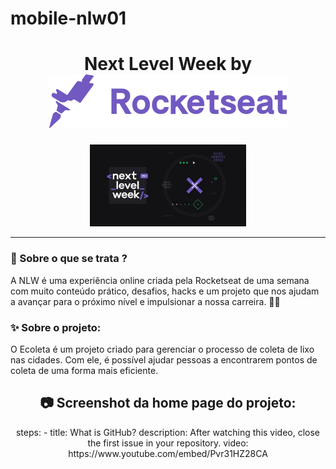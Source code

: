# mobile-nlw01

 <h1 align="center">
    Next Level Week by  <img src="./assets/rocketseat.svg">
  </h1>
  
  <p align="center">
  <img width="250" src="./assets/nlw.jfif">
</p>

_________

### 🤔 Sobre o que se trata ? 
A NLW é uma experiência online criada pela Rocketseat de uma semana com muito conteúdo prático, desafios, hacks e um projeto que nos ajudam a avançar para o próximo nível e impulsionar a nossa carreira. 🤩🤩
  
### ✨ Sobre o projeto:

O Ecoleta é um projeto criado para gerenciar o processo de coleta de lixo nas cidades. Com ele, é possível ajudar pessoas a encontrarem pontos de coleta de uma forma mais eficiente.
 
<h2 align="center"> 📷 Screenshot da home page do projeto: </h2>
<p align="center">
steps:
- title: What is GitHub?
  description: After watching this video, close the first issue in your repository.
  video: https://www.youtube.com/embed/Pvr31HZ28CA
</p>
